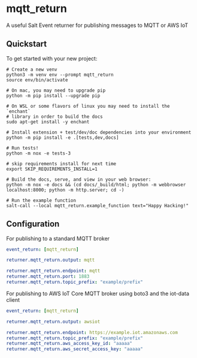 # mqtt_return

A useful Salt Event returner for publishing messages to MQTT or AWS IoT

## Quickstart

To get started with your new project:

    # Create a new venv
    python3 -m venv env --prompt mqtt_return
    source env/bin/activate

    # On mac, you may need to upgrade pip
    python -m pip install --upgrade pip

    # On WSL or some flavors of linux you may need to install the `enchant`
    # library in order to build the docs
    sudo apt-get install -y enchant

    # Install extension + test/dev/doc dependencies into your environment
    python -m pip install -e .[tests,dev,docs]

    # Run tests!
    python -m nox -e tests-3

    # skip requirements install for next time
    export SKIP_REQUIREMENTS_INSTALL=1

    # Build the docs, serve, and view in your web browser:
    python -m nox -e docs && (cd docs/_build/html; python -m webbrowser localhost:8000; python -m http.server; cd -)

    # Run the example function
    salt-call --local mqtt_return.example_function text="Happy Hacking!"


## Configuration

For publishing to a standard MQTT broker

```yaml
event_return: [mqtt_return]

returner.mqtt_return.output: mqtt

returner.mqtt_return.endpoint: mqtt
returner.mqtt_return.port: 1883
returner.mqtt_return.topic_prefix: "example/prefix"
```

For publishing to AWS IoT Core MQTT broker using boto3 and the iot-data client

```yaml
event_return: [mqtt_return]

returner.mqtt_return.output: awsiot

returner.mqtt_return.endpoint: https://example.iot.amazonaws.com
returner.mqtt_return.topic_prefix: "example/prefix"
returner.mqtt_return.aws_access_key_id: "aaaaa"
returner.mqtt_return.aws_secret_access_key: "aaaaa"
```
